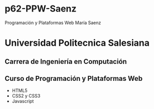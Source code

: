 # p62-PPW-Saenz
Programación y Plataformas Web
María Saenz
# Universidad Politecnica Salesiana
## Carrera de Ingeniería en Computación
## Curso de Programación y Plataformas Web

- HTML5
- CSS2 y CSS3
- Javascript



